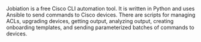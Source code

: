 Jobiation is a free Cisco CLI automation tool. It is written in Python and uses Ansible to send commands to Cisco devices. There are scripts for managing ACLs, upgrading devices, getting output, analyzing output, creating onboarding templates, and sending parameterized batches of commands to devices.
